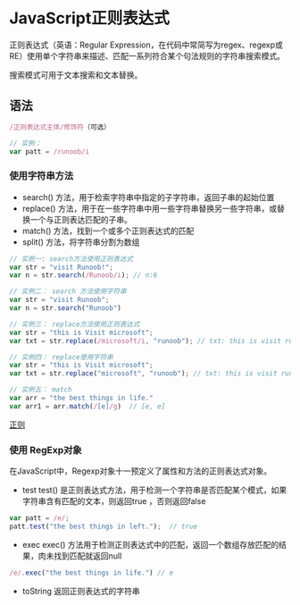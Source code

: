 # JavaScript正则表达式

正则表达式（英语：Regular Expression，在代码中常简写为regex、regexp或RE）使用单个字符串来描述、匹配一系列符合某个句法规则的字符串搜索模式。

搜索模式可用于文本搜索和文本替换。

## 语法

```js
/正则表达式主体/修饰符（可选）

// 实例：
var patt = /runoob/i
```

### 使用字符串方法
- search() 方法，用于检索字符串中指定的子字符串，返回子串的起始位置
- replace() 方法，用于在一些字符串中用一些字符串替换另一些字符串，或替换一个与正则表达匹配的子串。
- match() 方法，找到一个或多个正则表达式的匹配
- split() 方法，将字符串分割为数组
```js
// 实例一: search方法使用正则表达式 
var str = "visit Runoob!";
var n = str.search(/Runoob/i); // n:6

// 实例二： search 方法使用字符串
var str = "visit Runoob";
var n = str.search("Runoob")

// 实例三： replace方法使用正则表达式
var str = "this is Visit microsoft";
var txt = str.replace(/microsoft/i, "runoob"); // txt: this is visit runoob

// 实例四： replace使用字符串
var str = "this is Visit microsoft";
var txt = str.replace("microsoft", "runoob"); // txt: this is visit runoob

// 实例五： match
var arr = "the best things in life."
var arr1 = arr.match(/[e]/g)  // [e, e]
```

[正则](Other/Reg.md)

### 使用 RegExp对象
在JavaScript中，Regexp对象十一预定义了属性和方法的正则表达式对象。
- test
test() 是正则表达式方法，用于检测一个字符串是否匹配某个模式，如果字符串含有匹配的文本，则返回true ，否则返回false
```js
var patt = /e/;
patt.test("the best things in left.");  // true
```

- exec
exec() 方法用于检测正则表达式中的匹配，返回一个数组存放匹配的结果，肉未找到匹配就返回null
```js
/e/.exec("the best things in life.") // e
```

- toString
返回正则表达式的字符串